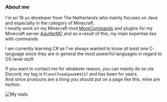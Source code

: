 ### About me
I'm an 18 yo developer from The Netherlands who mainly focuses on Java and especially in the category of Minecraft.  
I mostly work on my Minecraft mod [MoreCommands](https://github.com/PlanetTeamSpeakk/MoreCommands) and plugins for my Minecraft server [AquiferMC](https://aquifermc.com) and as a result of this, my main expertise lies with commands  

I am currently learning C# as I've always wanted to know *at least* one C-language since they are in general the most powerful languages in regard to OS-level stuff.  

If you want to contact me for whatever reason, you can mainly do so via Discord, my tag is `PlanetTeamSpeak#4157` and has been for years.  
And since pronouns are a thing you should put on a page like this, mine are he/him.

![My stats](https://github-readme-stats.vercel.app/api?username=PlanetTeamSpeakk&count_private=true&theme=tokyonight&show_icons=true)
